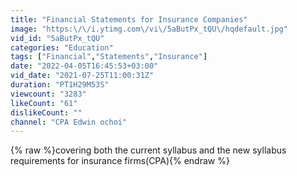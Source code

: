 ```yaml
---
title: "Financial Statements for Insurance Companies"
image: "https:\/\/i.ytimg.com\/vi\/5aButPx_tQU\/hqdefault.jpg"
vid_id: "5aButPx_tQU"
categories: "Education"
tags: ["Financial","Statements","Insurance"]
date: "2022-04-05T16:45:53+03:00"
vid_date: "2021-07-25T11:00:31Z"
duration: "PT1H29M53S"
viewcount: "3283"
likeCount: "61"
dislikeCount: ""
channel: "CPA Edwin ochoi"
---
```

{% raw %}covering both the current syllabus and the new syllabus requirements for insurance firms(CPA){% endraw %}
